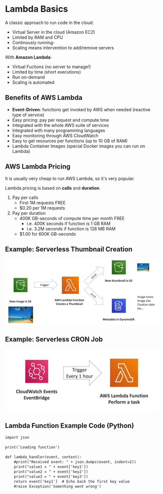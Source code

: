 # Lambda Basics

A classic approach to run code in the cloud:
- Virtual Server in the cloud (Amazon EC2)
- Limited by RAM and CPU
- Continously running-
- Scaling means intervention to add/remove servers

With **Amazon Lambda**:
- Virtual Fuctions (no server to manage!)
- Limited by time (short executions)
- Run on-demand
- Scaling is automated

## Benefits of AWS Lambda

- **Event-Driven**: functions get invoked by AWS when needed (reactive type of service)
- Easy pricing: pay per request and compute time
- Integrated with the whole AWS suite of services
- Integrated with many programming languages
- Easy monitoring through AWS CloudWatch
- Easy to get resources per functions (up to 10 GB of RAM)
- Lambda Container Images (special Docker images you can run on Lambda)

## AWS Lambda Pricing

It is usually very cheap to run AWS Lambda, so it's very popular.

Lambda pricing is based on **calls** and **duration**.

1. Pay per calls
    - First 1M requests FREE
    - $0.20 per 1M requests
2. Pay per duration
    - 400K GB-seconds of compute time per month FREE
        - i.e. 400K seconds if function is 1 GB RAM
        - i.e. 3.2M seconds if function is 128 MB RAM
    - $1.00 for 600K GB-seconds 

## Example: Serverless Thumbnail Creation

![Lambda Use Case](../../images/compute/lambda_use_case_1.png)

## Example: Serverless CRON Job

![Lambda Use Case](../../images/compute/lambda_use_case_2.png)

## Lambda Function Example Code (Python)

~~~
import json

print('Loading function')

def lambda_handler(event, context):
    #print("Received event: " + json.dumps(event, indent=2))
    print("value1 = " + event['key1'])
    print("value2 = " + event['key2'])
    print("value3 = " + event['key3'])
    return event['key1']  # Echo back the first key value
    #raise Exception('Something went wrong')
~~~
